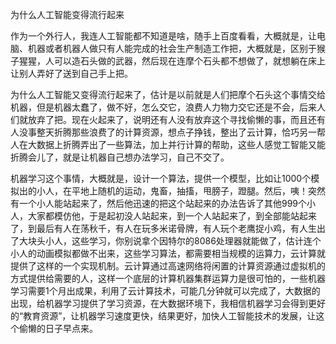 为什么人工智能变得流行起来

作为一个外行人，我连人工智能都不知道是啥，随手上百度看看，大概就是，让电脑、机器或者机器人做只有人能完成的社会生产制造工作把，大概就是，区别于猴子猩猩，人可以造石头做的武器，然后现在连摩个石头都不想做了，就想躺在床上让别人弄好了送到自己手上把。

为什么人工智能又变得流行起来了，估计是以前就是人们把摩个石头这个事情交给机器，但是机器太蠢了，做不好，怎么交它，浪费人力物力交它还是不会，后来人们就放弃了把。现在火起来了，说明还有人没有放弃这个寻找偷懒的事，而且还有人没事整天折腾那些浪费了的计算资源，想点子挣钱，整出了云计算，恰巧另一帮人在大数据上折腾弄出了一些算法，加上并行计算的帮助，这些人感觉工智能又能折腾会儿了，就是让机器自己想办法学习，自己不交了。

机器学习这个事情，大概就是，设计一个算法，提供一个模型，比如让1000个模拟出的小人，在平地上随机的运动，鬼畜，抽搐，甩膀子，蹬腿。然后，咦！突然有一个小人能站起来了，然后他迅速的把这个站起来的办法告诉了其他999个小人，大家都模仿他，于是起初没人站起来，到一个人站起来了，到全部能站起来了，到最后有人在荡秋千，有人在玩多米诺骨牌，有人玩个老鹰捉小鸡，有人生出了大块头小人，这些学习，你别说拿个因特尔的8086处理器就能做了，估计连个小人的动画模拟都做不出来，这些学习算法，都需要相当规模的运算力，云计算就提供了这样的一个实现机制。云计算通过高速网络将闲置的计算资源通过虚拟机的方式提供给需要的人，这样一个底层的计算机器集群运算力是很可怕的，一些机器学习需要1个月出成果，利用了云计算技术，可能几分钟就可以完成了，大数据的出现，给机器学习提供了学习资源，在大数据环境下，我相信机器学习会得到更好的“教育资源”，让机器学习速度更快，结果更好，加快人工智能技术的发展，让这个偷懒的日子早点来。
